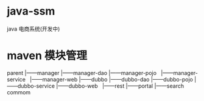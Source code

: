 # java-ssm
java 电商系统(开发中) 
# maven 模块管理
parent
|——manager
|——manager-dao
     |——manager-pojo
     |——manager-service
     |——manager-web
   |——dubbo
     |——dubbo-dao
     |——dubbo-pojo
     |——dubbo-service 
   |——dubbo-web
   |——rest
   |——portal
   |——search
 commom
